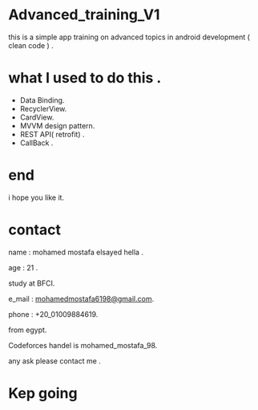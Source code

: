 # Advanced_training_V1
this is a simple app training on advanced topics in android development ( clean code ) .

# what I used to do this .

- Data Binding.
- RecyclerView.
- CardView.
- MVVM design pattern.
- REST API( retrofit) .
- CallBack .

# end 
i hope you like it.

# contact
name : mohamed mostafa elsayed hella .

age : 21 .

study at BFCI.

e_mail : mohamedmostafa6198@gmail.com.

phone : +20_01009884619.

from egypt.

Codeforces handel is mohamed_mostafa_98.

any ask please contact me .

# Kep going

